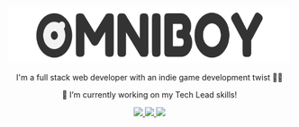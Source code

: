   <p align="center">
    <img height="100" src="https://raw.githubusercontent.com/omniboyOK/omniboyOk/master/assets/bannerlogo.png">
  </p>
  <p align="center">I'm a full stack web developer with an indie game development twist 👨‍💻</p>
<span align="center">


🔭 I’m currently working on my Tech Lead skills!

<p align="center">
    <a href="https://www.linkedin.com/in/pablo-barrea/" target="_blank">
      <img src="https://img.shields.io/badge/LinkedIn-blue?style=flat&logo=linkedin&labelColor=blue" />
    </a>
    <a href="https://omniboy.itch.io" target="_blank">
      <img src="https://img.shields.io/badge/Store-green?style=flat&logo=Itch.io&labelColor=green&logoColor=white" />
    </a>
    <a href="https://omniboyok.github.io" target="_blank">
      <img src="https://img.shields.io/badge/My Web-black?style=flat&logo=&labelColor=green&logoColor=white" />
    </a>
  </p>
  
</span>
